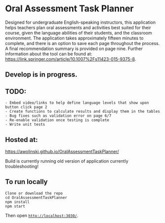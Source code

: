 # Oral Assessment Task Planner

Designed for undergraduate English-speaking instructors, this application helps teachers plan oral assessments and activities best suited for their course, given the language abilities of their students, and the classroom environment. The application takes approximately fifteen minutes to complete, and there is an option to save each page throughout the process. A final recommendation summary is provided on page nine. Further information about the tool can be found at: https://link.springer.com/article/10.1007%2Fs11423-015-9375-8.

## Develop is in progress. 

## TODO: 
    - Embed video/links to help define language levels that show upon button click page 2
    - Create functions to calculate results and display them in the tables
    - Bug fixes such as validation error on page 6/7
    - Re-enable validation once testing is complete 
    - Write unit tests

## Hosted at:
https://awolinski.github.io/OralAssessmentTaskPlanner/

Build is currently running old version of application currently troubleshooting!

## To run locally

```
Clone or download the repo
cd OralAssessmentTaskPlanner
npm install
npm start
```

Then open [`http://localhost:3030/`](http://localhost:3030/).